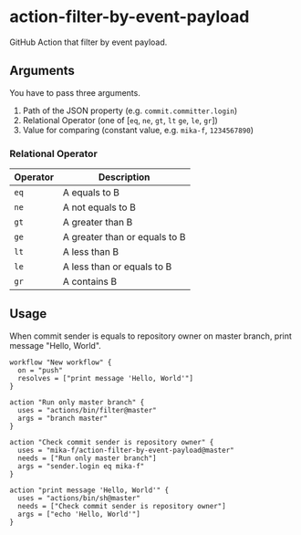 # action-filter-by-event-payload

GitHub Action that filter by event payload.

## Arguments

You have to pass three arguments.

1. Path of the JSON property (e.g. `commit.committer.login`)
2. Relational Operator (one of [`eq`, `ne`, `gt`, `lt` `ge`, `le`, `gr`])
3. Value for comparing (constant value, e.g. `mika-f`, `1234567890`)

### Relational Operator

| Operator | Description                   |
| -------- | ----------------------------- |
| `eq`     | A equals to B                 |
| `ne`     | A not equals to B             |
| `gt`     | A greater than B              |
| `ge`     | A greater than or equals to B |
| `lt`     | A less than B                 |
| `le`     | A less than or equals to B    |
| `gr`     | A contains B                  |

## Usage

When commit sender is equals to repository owner on master branch, print message "Hello, World".

```hcl
workflow "New workflow" {
  on = "push"
  resolves = ["print message 'Hello, World'"]
}

action "Run only master branch" {
  uses = "actions/bin/filter@master"
  args = "branch master"
}

action "Check commit sender is repository owner" {
  uses = "mika-f/action-filter-by-event-payload@master"
  needs = ["Run only master branch"]
  args = "sender.login eq mika-f"
}

action "print message 'Hello, World'" {
  uses = "actions/bin/sh@master"
  needs = ["Check commit sender is repository owner"]
  args = ["echo 'Hello, World'"]
}
```
